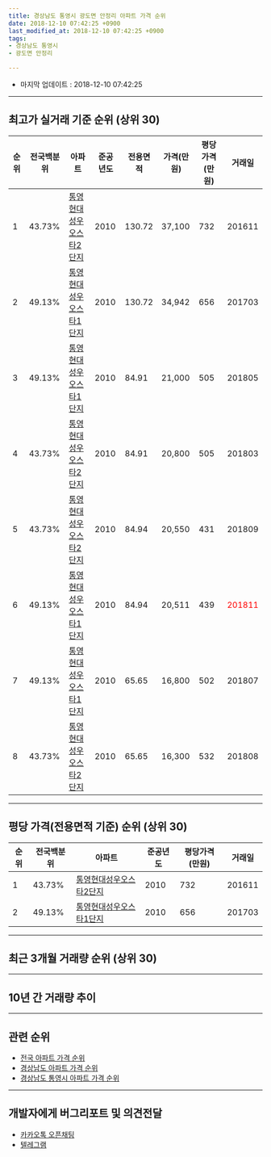 ```yaml
---
title: 경상남도 통영시 광도면 안정리 아파트 가격 순위
date: 2018-12-10 07:42:25 +0900
last_modified_at: 2018-12-10 07:42:25 +0900
tags:
- 경상남도 통영시
- 광도면 안정리

---
```


* 마지막 업데이트 : 2018-12-10 07:42:25

---

## 최고가 실거래 기준 순위 (상위 30)


|순위|전국백분위|아파트|준공년도|전용면적|가격(만원)|평당가격(만원)|거래일|
|---|---|---|---|---|---|---|---|
|1|43.73%|[통영현대성우오스타2단지](https://search.naver.com/search.naver?query=%EA%B2%BD%EC%83%81%EB%82%A8%EB%8F%84+%ED%86%B5%EC%98%81%EC%8B%9C+%EA%B4%91%EB%8F%84%EB%A9%B4+%EC%95%88%EC%A0%95%EB%A6%AC+%ED%86%B5%EC%98%81%ED%98%84%EB%8C%80%EC%84%B1%EC%9A%B0%EC%98%A4%EC%8A%A4%ED%83%802%EB%8B%A8%EC%A7%80)|2010|130.72|37,100|732|201611|
|2|49.13%|[통영현대성우오스타1단지](https://search.naver.com/search.naver?query=%EA%B2%BD%EC%83%81%EB%82%A8%EB%8F%84+%ED%86%B5%EC%98%81%EC%8B%9C+%EA%B4%91%EB%8F%84%EB%A9%B4+%EC%95%88%EC%A0%95%EB%A6%AC+%ED%86%B5%EC%98%81%ED%98%84%EB%8C%80%EC%84%B1%EC%9A%B0%EC%98%A4%EC%8A%A4%ED%83%801%EB%8B%A8%EC%A7%80)|2010|130.72|34,942|656|201703|
|3|49.13%|[통영현대성우오스타1단지](https://search.naver.com/search.naver?query=%EA%B2%BD%EC%83%81%EB%82%A8%EB%8F%84+%ED%86%B5%EC%98%81%EC%8B%9C+%EA%B4%91%EB%8F%84%EB%A9%B4+%EC%95%88%EC%A0%95%EB%A6%AC+%ED%86%B5%EC%98%81%ED%98%84%EB%8C%80%EC%84%B1%EC%9A%B0%EC%98%A4%EC%8A%A4%ED%83%801%EB%8B%A8%EC%A7%80)|2010|84.91|21,000|505|201805|
|4|43.73%|[통영현대성우오스타2단지](https://search.naver.com/search.naver?query=%EA%B2%BD%EC%83%81%EB%82%A8%EB%8F%84+%ED%86%B5%EC%98%81%EC%8B%9C+%EA%B4%91%EB%8F%84%EB%A9%B4+%EC%95%88%EC%A0%95%EB%A6%AC+%ED%86%B5%EC%98%81%ED%98%84%EB%8C%80%EC%84%B1%EC%9A%B0%EC%98%A4%EC%8A%A4%ED%83%802%EB%8B%A8%EC%A7%80)|2010|84.91|20,800|505|201803|
|5|43.73%|[통영현대성우오스타2단지](https://search.naver.com/search.naver?query=%EA%B2%BD%EC%83%81%EB%82%A8%EB%8F%84+%ED%86%B5%EC%98%81%EC%8B%9C+%EA%B4%91%EB%8F%84%EB%A9%B4+%EC%95%88%EC%A0%95%EB%A6%AC+%ED%86%B5%EC%98%81%ED%98%84%EB%8C%80%EC%84%B1%EC%9A%B0%EC%98%A4%EC%8A%A4%ED%83%802%EB%8B%A8%EC%A7%80)|2010|84.94|20,550|431|201809|
|6|49.13%|[통영현대성우오스타1단지](https://search.naver.com/search.naver?query=%EA%B2%BD%EC%83%81%EB%82%A8%EB%8F%84+%ED%86%B5%EC%98%81%EC%8B%9C+%EA%B4%91%EB%8F%84%EB%A9%B4+%EC%95%88%EC%A0%95%EB%A6%AC+%ED%86%B5%EC%98%81%ED%98%84%EB%8C%80%EC%84%B1%EC%9A%B0%EC%98%A4%EC%8A%A4%ED%83%801%EB%8B%A8%EC%A7%80)|2010|84.94|20,511|439|<span style="color:red">201811</span>|
|7|49.13%|[통영현대성우오스타1단지](https://search.naver.com/search.naver?query=%EA%B2%BD%EC%83%81%EB%82%A8%EB%8F%84+%ED%86%B5%EC%98%81%EC%8B%9C+%EA%B4%91%EB%8F%84%EB%A9%B4+%EC%95%88%EC%A0%95%EB%A6%AC+%ED%86%B5%EC%98%81%ED%98%84%EB%8C%80%EC%84%B1%EC%9A%B0%EC%98%A4%EC%8A%A4%ED%83%801%EB%8B%A8%EC%A7%80)|2010|65.65|16,800|502|201807|
|8|43.73%|[통영현대성우오스타2단지](https://search.naver.com/search.naver?query=%EA%B2%BD%EC%83%81%EB%82%A8%EB%8F%84+%ED%86%B5%EC%98%81%EC%8B%9C+%EA%B4%91%EB%8F%84%EB%A9%B4+%EC%95%88%EC%A0%95%EB%A6%AC+%ED%86%B5%EC%98%81%ED%98%84%EB%8C%80%EC%84%B1%EC%9A%B0%EC%98%A4%EC%8A%A4%ED%83%802%EB%8B%A8%EC%A7%80)|2010|65.65|16,300|532|201808|


---

## 평당 가격(전용면적 기준) 순위 (상위 30)


|순위|전국백분위|아파트|준공년도|평당가격(만원)|거래일|
|---|---|---|---|---|---|
|1|43.73%|[통영현대성우오스타2단지](https://search.naver.com/search.naver?query=%EA%B2%BD%EC%83%81%EB%82%A8%EB%8F%84+%ED%86%B5%EC%98%81%EC%8B%9C+%EA%B4%91%EB%8F%84%EB%A9%B4+%EC%95%88%EC%A0%95%EB%A6%AC+%ED%86%B5%EC%98%81%ED%98%84%EB%8C%80%EC%84%B1%EC%9A%B0%EC%98%A4%EC%8A%A4%ED%83%802%EB%8B%A8%EC%A7%80)|2010|732|201611|
|2|49.13%|[통영현대성우오스타1단지](https://search.naver.com/search.naver?query=%EA%B2%BD%EC%83%81%EB%82%A8%EB%8F%84+%ED%86%B5%EC%98%81%EC%8B%9C+%EA%B4%91%EB%8F%84%EB%A9%B4+%EC%95%88%EC%A0%95%EB%A6%AC+%ED%86%B5%EC%98%81%ED%98%84%EB%8C%80%EC%84%B1%EC%9A%B0%EC%98%A4%EC%8A%A4%ED%83%801%EB%8B%A8%EC%A7%80)|2010|656|201703|


---

## 최근 3개월 거래량 순위 (상위 30)


<div style="width:100%;">
    <canvas id="deal_count_ranking" height="250"></canvas>
</div>


<script>
new Chart(document.getElementById("deal_count_ranking"), {
    type: 'horizontalBar',
    data: {
        labels: ['통영현대성우오스타1단지', '통영현대성우오스타2단지'],
        datasets: [{
            label: '실거래 수',
            data: [5, 3],
            borderColor: "rgba(255, 0, 128, 1)",
            backgroundColor: "rgba(255, 0, 128, 0.5)",
            fill: false,
        }]
    },
    options: {
        responsive: true,
        title: {
            display: true,
            text: '최근 3개월 거래량 순위'
        },
        tooltips: {
            mode: 'index',
            intersect: false,
            callbacks: {
                title: function(tooltipItems, data) {
                    return "실거래 수:";
                },
                label: function(tooltipItem, data) {
                    return data.labels[tooltipItem.index] + ": " + tooltipItem.xLabel;
                }
            }
        },
        hover: {
            mode: 'nearest',
            intersect: true
        },
        scales: {
            xAxes: [{
                display: true,
                scaleLabel: {
                    display: true,
                    labelString: '실거래 수'
                },
                ticks: {
                    suggestedMin: 0,
                }
            }],
            yAxes: [{
                display: true,
                ticks: {
                    autoSkip: false,
                    callback: function(value, index, values) {
                        if (value.length > 15)
                            return value.substr(0, 13) + "...";
                        else
                            return value;
                    }
                },
                scaleLabel: {
                    display: false,
                }
            }]
        }
    }
});

</script>


---

## 10년 간 거래량 추이


<div style="width:100%;">
    <canvas id="deal_progress" height="250"></canvas>
</div>

<script>
new Chart(document.getElementById("deal_progress"), {
    type: 'line',
    data: {
        labels: ['200812','200901','200902','200903','200904','200905','200906','200907','200908','200909','200910','200911','200912','201001','201002','201003','201004','201005','201006','201007','201008','201009','201010','201011','201012','201101','201102','201103','201104','201105','201106','201107','201108','201109','201110','201111','201112','201201','201202','201203','201204','201205','201206','201207','201208','201209','201210','201211','201212','201301','201302','201303','201304','201305','201306','201307','201308','201309','201310','201311','201312','201401','201402','201403','201404','201405','201406','201407','201408','201409','201410','201411','201412','201501','201502','201503','201504','201505','201506','201507','201508','201509','201510','201511','201512','201601','201602','201603','201604','201605','201606','201607','201608','201609','201610','201611','201612','201701','201702','201703','201704','201705','201706','201707','201708','201709','201710','201711','201712','201801','201802','201803','201804','201805','201806','201807','201808','201809','201810','201811','201812'],
        datasets: [{
            label: '실거래 수',
            pointRadius: 1,
            data: [0, 0, 0, 0, 0, 0, 0, 0, 0, 0, 0, 0, 0, 0, 0, 0, 2, 0, 0, 0, 1, 2, 2, 0, 1, 0, 0, 3, 1, 4, 4, 4, 6, 8, 7, 3, 10, 7, 15, 9, 9, 8, 21, 18, 14, 8, 10, 12, 9, 2, 3, 6, 9, 9, 13, 16, 15, 12, 20, 8, 37, 17, 9, 9, 12, 9, 8, 7, 7, 7, 7, 8, 4, 7, 8, 7, 11, 8, 5, 18, 15, 11, 8, 10, 5, 1, 4, 6, 3, 2, 9, 1, 3, 3, 4, 2, 1, 6, 3, 7, 7, 4, 5, 5, 3, 2, 4, 3, 0, 2, 4, 4, 0, 8, 5, 7, 6, 6, 6, 2, 0],
            borderColor: "rgba(255, 201, 14, 1)",
            backgroundColor: "rgba(255, 201, 14, 0.5)",
            fill: true,
        }]
    },
    options: {
        responsive: true,
        title: {
            display: true,
            text: '10년간 거래량 추이'
        },
        tooltips: {
            mode: 'index',
            intersect: false,
        },
        hover: {
            mode: 'nearest',
            intersect: true
        },
        scales: {
            xAxes: [{
                display: true,
                scaleLabel: {
                    display: true,
                    labelString: '년/월'
                }
            }],
            yAxes: [{
                display: true,
                ticks: {
                    suggestedMin: 0,
                },
                scaleLabel: {
                    display: true,
                    labelString: '실거래 수'
                }
            }]
        }
    }
});

</script>


---

## 관련 순위

- [전국 아파트 가격 순위](https://inasie.github.io/apt-ranking/전국)
- [경상남도 아파트 가격 순위](https://inasie.github.io/apt-ranking/경상남도)
- [경상남도 통영시 아파트 가격 순위](https://inasie.github.io/apt-ranking/경상남도-통영시)


---

## 개발자에게 버그리포트 및 의견전달

- [카카오톡 오픈채팅](https://open.kakao.com/o/gLJUAP4)
- [텔레그램](https://t.me/inasie)

